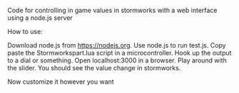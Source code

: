 Code for controlling in game values in stormworks with a web interface using a node.js server

How to use:

Download node.js from https://nodejs.org.
Use node.js to run test.js.
Copy paste the Stormworkspart.lua script in a microcontroller.
Hook up the output to a dial or something.
Open localhost:3000 in a browser.
Play around with the slider.
You should see the value change in stormworks.

Now customize it however you want
